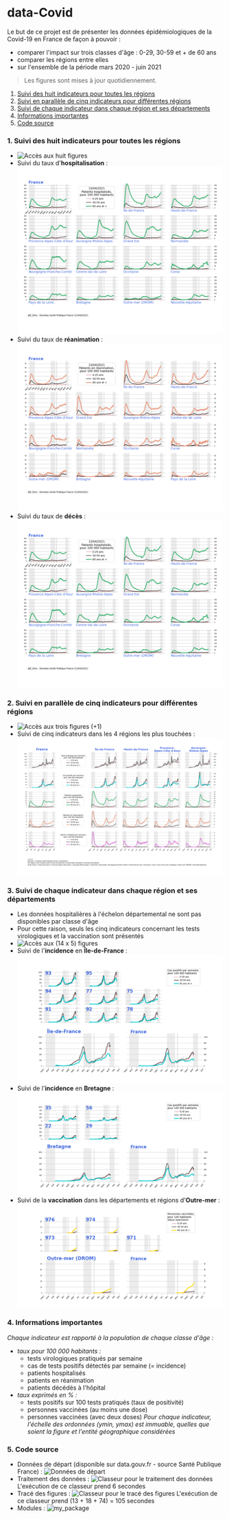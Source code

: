 # data-Covid
Le but de ce projet est de présenter les données épidémiologiques de la Covid-19 en France de façon à pouvoir : 
* comparer l'impact sur trois classes d'âge : 0-29, 30-59 et + de 60 ans
* comparer les régions entre elles
* sur l'ensemble de la période mars 2020 - juin 2021
>Les figures sont mises à jour quotidiennement.
1. [Suivi des huit indicateurs pour toutes les régions](#example1)
2. [Suivi en parallèle de cinq indicateurs pour différentes régions](##example2)
3. [Suivi de chaque indicateur dans chaque région et ses départements](###example3)
4. [Informations importantes](#infos)
5. [Code source](#example4) 
### 1. Suivi des huit indicateurs pour toutes les régions <a name="example1"></a>
* ![Accès aux huit figures](/Output/Figures%20Synth%C3%A8se%20de%20chaque%20indicateur%20pour%20l'ensemble%20des%20r%C3%A9gions)
* Suivi du taux d'**hospitalisation** :
![Figure hosp](Output/Figures%20Synth%C3%A8se%20de%20chaque%20indicateur%20pour%20l'ensemble%20des%20r%C3%A9gions/fig-hosp.png)
* Suivi du taux de **réanimation** :
![Figure réa](Output/Figures%20Synth%C3%A8se%20de%20chaque%20indicateur%20pour%20l'ensemble%20des%20r%C3%A9gions/fig-rea.png)
* Suivi du taux de **décès** :
![Figure décès](Output/Figures%20Synth%C3%A8se%20de%20chaque%20indicateur%20pour%20l'ensemble%20des%20r%C3%A9gions/fig-hosp.png)
### 2. Suivi en parallèle de cinq indicateurs pour différentes régions<a name="example2"></a>
* ![Accès aux trois figures (+1)](/Output/Figures%20Suivi%20parall%C3%A8le%20de%205%20indicateurs%20sur%20l'ensemble%20des%20r%C3%A9gions)
* Suivi de cinq indicateurs dans les 4 régions les plus touchées :
![Figure 1 / 3](Output/Figures%20Suivi%20parall%C3%A8le%20de%205%20indicateurs%20sur%20l'ensemble%20des%20r%C3%A9gions/regions-1%20sur%203.png)
### 3. Suivi de chaque indicateur dans chaque région et ses départements <a name="example3"></a>
* Les données hospitalières à l'échelon départemental ne sont pas disponibles par classe d'âge
* Pour cette raison, seuls les cinq indicateurs concernant les tests virologiques et la vaccination sont présentés
* ![Accès aux (14 x 5) figures](/Output/Figures%20Synth%C3%A8se%20pour%20chaque%20r%C3%A9gion%20de%205%20indicateurs) 
* Suivi de l'**incidence** en **Île-de-France** :
![Incidence Île-de-France](/Output/Figures%20Synth%C3%A8se%20pour%20chaque%20r%C3%A9gion%20de%205%20indicateurs/%C3%8Ele-de-France/fig-%C3%8Ele-de-France-incidence.png)
* Suivi de l'**incidence** en **Bretagne** :
![Incidence Bretagne](/Output/Figures%20Synth%C3%A8se%20pour%20chaque%20r%C3%A9gion%20de%205%20indicateurs/Bretagne/fig-Bretagne-incidence.png)
* Suivi de la **vaccination** dans les départements et régions d'**Outre-mer** :
![Dose 2 Outre-Mer](/Output/Figures%20Synth%C3%A8se%20pour%20chaque%20r%C3%A9gion%20de%205%20indicateurs/Outre-mer%20(DROM)/fig-Outre-mer%20(DROM)-dose2.png)
### 4. Informations importantes<a name="info"></a>
_Chaque indicateur est rapporté à la population de chaque classe d'âge :_
* _taux pour 100 000 habitants :_
    * tests virologiques pratiqués par semaine
    * cas de tests positifs détectés par semaine (= incidence)
    * patients hospitalisés
    * patients en réanimation
    * patients décédés à l'hôpital
* _taux exprimés en % :_
    * tests positifs sur 100 tests pratiqués (taux de positivité)
    * personnes vaccinées (au moins une dose)
    * personnes vaccinées (avec deux doses)
_Pour chaque indicateur, l'échelle des ordonnées (ymin, ymax) est immuable, quelles que soient la figure et l'entité géographique considérées_
### 5. Code source <a name="example4"></a>
* Données de départ (disponible sur data.gouv.fr - source Santé Publique France) :
![Données de départ](/Data)
* Traitement des données :
![Classeur pour le traitement des données](/Code/v4%20Traitement%20des%20donn%C3%A9es.ipynb)
L'exécution de ce classeur prend 6 secondes
* Tracé des figures :
![Classeur pour le tracé des figures](/Code/v4%20Trac%C3%A9%20des%20figures.ipynb)
L'exécution de ce classeur prend (13 + 18 + 74) = 105 secondes
* Modules :
![my_package](/Code/my_package)